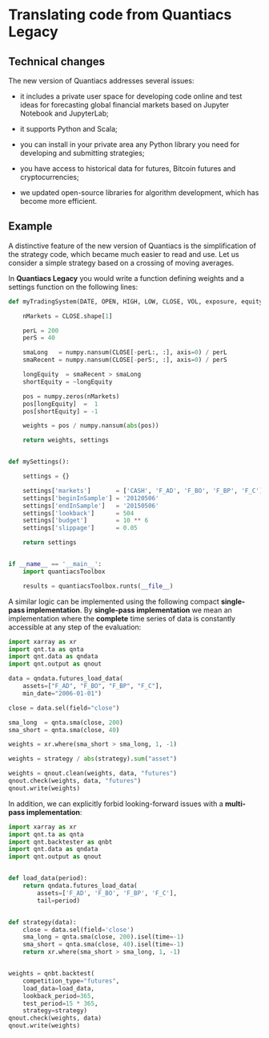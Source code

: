 # Translating code from Quantiacs Legacy

## Technical changes

The new version of Quantiacs addresses several issues:

* it includes a private user space for developing code online and test ideas for forecasting global financial markets based on Jupyter Notebook and
  JupyterLab;

* it supports Python and Scala;

* you can install in your private area any Python library you need for developing and submitting strategies;

* you have access to historical data for futures, Bitcoin futures and cryptocurrencies;

* we updated open-source libraries for algorithm development, which has become more efficient.

## Example

A distinctive feature of the new version of Quantiacs is the simplification of the strategy code, which became much
easier to read and use. Let us consider a simple strategy based on a crossing of moving averages.

In **Quantiacs Legacy** you would write a function defining weights and a settings function on the following lines:

```python
def myTradingSystem(DATE, OPEN, HIGH, LOW, CLOSE, VOL, exposure, equity, settings):

    nMarkets = CLOSE.shape[1]

    perL = 200
    perS = 40

    smaLong   = numpy.nansum(CLOSE[-perL:, :], axis=0) / perL
    smaRecent = numpy.nansum(CLOSE[-perS:, :], axis=0) / perS

    longEquity  = smaRecent > smaLong
    shortEquity = ~longEquity

    pos = numpy.zeros(nMarkets)
    pos[longEquity]  =  1
    pos[shortEquity] = -1

    weights = pos / numpy.nansum(abs(pos))

    return weights, settings


def mySettings():

    settings = {}

    settings['markets']       = ['CASH', 'F_AD', 'F_BO', 'F_BP', 'F_C']
    settings['beginInSample'] = '20120506'
    settings['endInSample']   = '20150506'
    settings['lookback']      = 504
    settings['budget']        = 10 ** 6
    settings['slippage']      = 0.05

    return settings


if __name__ == '__main__':
    import quantiacsToolbox

    results = quantiacsToolbox.runts(__file__)
```

A similar logic can be implemented using the following compact **single-pass implementation**. By **single-pass implementation** we mean an implementation where the **complete** time series of data is constantly accessible at any step of the evaluation:

```python
import xarray as xr
import qnt.ta as qnta
import qnt.data as qndata
import qnt.output as qnout

data = qndata.futures_load_data(
    assets=["F_AD", "F_BO", "F_BP", "F_C"],
    min_date="2006-01-01")

close = data.sel(field="close")

sma_long  = qnta.sma(close, 200)
sma_short = qnta.sma(close, 40)

weights = xr.where(sma_short > sma_long, 1, -1)

weights = strategy / abs(strategy).sum("asset")

weights = qnout.clean(weights, data, "futures")
qnout.check(weights, data, "futures")
qnout.write(weights)
```

In addition, we can explicitly forbid looking-forward issues with a **multi-pass implementation**:

```python
import xarray as xr
import qnt.ta as qnta
import qnt.backtester as qnbt
import qnt.data as qndata
import qnt.output as qnout


def load_data(period):
    return qndata.futures_load_data(
        assets=['F_AD', 'F_BO', 'F_BP', 'F_C'],
        tail=period)


def strategy(data):
    close = data.sel(field='close')
    sma_long = qnta.sma(close, 200).isel(time=-1)
    sma_short = qnta.sma(close, 40).isel(time=-1)
    return xr.where(sma_short > sma_long, 1, -1)


weights = qnbt.backtest(
    competition_type="futures",
    load_data=load_data,
    lookback_period=365,
    test_period=15 * 365,
    strategy=strategy)
qnout.check(weights, data)
qnout.write(weights)

```
